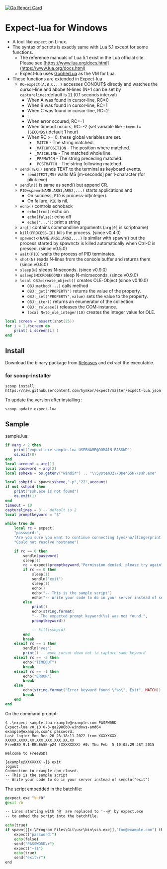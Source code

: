[![Go Report Card](https://goreportcard.com/badge/github.com/hymkor/expect)](https://goreportcard.com/report/github.com/hymkor/expect)

Expect-lua for Windows
======================

- A tool like `expect` on Linux.
- The syntax of scripts is exactly same with Lua 5.1 except for some functions.
    - The reference manuals of Lua 5.1 exist in the Lua official site.  
        Please see [https://www.lua.org/docs.html](https://www.lua.org/docs.html)
    - Expect-lua uses [GopherLua](https://github.com/yuin/gopher-lua) as the VM for Lua.
- These functions are extended in Expect-lua
    - `RC=expect(A,B,C...)` accesses CONOUT$ directly and watches the cursor-line and abobe N-lines (N+1 can be set by `capturelines`:default is 2) (0.1 seconds interval)
        - When A was found in cursor-line, RC=0
        - When B was found in cursor-line, RC=1
        - When C was found in cursor-line, RC=2
        - :
        - When error occured, RC=-1
        - When timeout occurs, RC=-2 (set variable like `timeout=(SECONDS)`,default 1 hour)
        - When RC &gt;= 0, these global variables are set.
            - `_MATCH` - The string matched.
            - `_MATCHPOSITION` - The position where matched.
            - `_MATCHLINE` - The matched whole line.
            - `_PREMATCH` - The string preceding matched.
            - `_POSTMATCH` - The string following matched.
    - `send(TEXT)` sends TEXT to the terminal as keyboard events.
        - `send(TEXT,MS)` waits MS [m-seconds] per 1-character (for plink.exe)
    - `sendln()` is same as send() but append CR.
    - `PID=spawn(NAME,ARG1,ARG2,...)` starts applications and
        - On success, `PID` is process-id(integer).
        - On failure, `PID` is nil.
    - `echo()` controls echoback
        - `echo(true)`: echo on
        - `echo(false)`: echo off
        - `echo("...")`: print a string
    - `arg[]` contains commandline arguments (`arg[0]` is scriptname)
    - `kill(PROCESS-ID)` kills the process. (since v0.4.0)
    - `spawnctx(NAME,ARG1,ARG2,...)` is similar with spawn() but the process started by spawnctx is killed automatically when Ctrl-C is pressed. (since v0.5.0)
    - `wait(PID)` waits the process of PID terminates.
    - `shot(N)` reads N-lines from the console buffer and returns them. (since v0.8.0)
    - `sleep(N)` sleeps N-seconds. (since v0.9.0)
    - `usleep(MICROSECOND)` sleep N-micrseconds. (since v0.9.0)
    - `local OBJ=create_object()` creates OLE-Object (since v0.10.0)
        - `OBJ:method(...)` calls method
        - `OBJ:_get("PROPERTY")` returns the value of the property.
        - `OBJ:_set("PROPERTY",value)` sets the value to the property.
        - `OBJ:_iter()` returns an enumerator of the collection.
        - `OBJ:_release()` releases the COM-instance.
        - `local N=to_ole_integer(10)` creates the integer value for OLE.

``` lua
local screen = assert(shot(25))
for i = 1,#screen do
    print( i,screen[i] )
end
```

Install
-------

Download the binary package from [Releases](https://github.com/hymkor/expect/releases) and extract the executable.

### for scoop-installer

```
scoop install https://raw.githubusercontent.com/hymkor/expect/master/expect-lua.json
```

To update the version after installing :

```
scoop update expect-lua
```

Sample
------

sample.lua:

``` lua
if #arg < 2 then
    print("expect.exe sample.lua USERNAME@DOMAIN PASSWD")
    os.exit(0)
end
local account = arg[1]
local password = arg[2]
local sshexe = os.getenv("windir") .. "\\System32\\OpenSSH\\ssh.exe"

local sshpid = spawn(sshexe,"-p","22",account)
if not sshpid then
    print("ssh.exe is not found")
    os.exit(1)
end
timeout = 10
capturelines = 3 -- default is 2
local promptkeyword = "$"

while true do
    local rc = expect(
    "password:",
    "Are you sure you want to continue connecting (yes/no/[fingerprint])?",
    "Could not resolve hostname")

    if rc == 0 then
        sendln(password)
        sleep(1)
        rc = expect(promptkeyword,"Permission denied, please try again")
        if rc == 0 then
            sleep(1)
            sendln("exit")
            sleep(1)
            echo()
            echo("-- This is the sample script")
            echo("-- Write your code to do in your server instead of sendln(\"exit\")")
        else
            print()
            echo(string.format(
            "-- The expected prompt keyword(%s) was not found.",
            promptkeyword))

            -- kill(sshpid)
        end
        break
    elseif rc == 1 then
        sendln("yes")
        print() -- move cursor down not to capture same keyword
    elseif rc == -2 then
        echo("TIMEOUT")
        break
    elseif rc == -1 then
        echo("ERROR")
        break
    else
        echo(string.format("Error keyword found \"%s\". Exit",_MATCH))
        break
    end
end
```

On the command prompt:

```console
$ .\expect sample.lua example@example.com PASSW0RD
Expect-lua v0.10.0-3-ga2986b0-windows-amd64
example@example.com's password:
Last login: Mon Dec 26 23:18:11 2022 from XXXXXXXX-XXXXX.XXXX.XX.XXX.XXX.XXX.XX.XX
FreeBSD 9.1-RELEASE-p24 (XXXXXXXX) #0: Thu Feb  5 10:03:29 JST 2015

Welcome to FreeBSD!

[example@XXXXXXX ~]$ exit
logout
Connection to example.com closed.
-- This is the sample script
-- Write your code to do in your server instead of sendln("exit")
```

The script embedded in the batchfile:

```sample.cmd
@expect.exe "%~f0"
@exit /b

-- Lines starting with '@' are replaced to '--@' by expect.exe
-- to embed the script into the batchfile.

echo(true)
if spawn([[c:\Program Files\Git\usr\bin\ssh.exe]],"foo@example.com") then
    expect("password:")
    echo(false)
    send("PASSWORD\r")
    expect("~]$")
    echo(true)
    send("exit\r")
end
```
